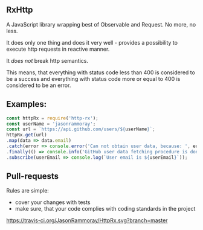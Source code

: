 ## RxHttp
A JavaScript library wrapping best of Observable and Request.
No more, no less.

It does only one thing and does it very well - provides a possibility to execute http requests in reactive manner.

It *does not* break http semantics.

This means, that everything with status code less than 400 is considered to be a success and everything with status code more or equal to 400 is considered to be an error.
## Examples:
```js
const httpRx = require('http-rx');
const userName = 'jasonrammoray';
const url = `https://api.github.com/users/${userName}`;
httpRx.get(url)
.map(data => data.email)
.catch(error => console.error('Can not obtain user data, because: ', error))
.finally(() => console.info('GitHub user data fetching procedure is done'))
.subscribe(userEmail => console.log(`User email is ${userEmail}`));
```

## Pull-requests
Rules are simple:
* cover your changes with tests
* make sure, that your code complies with coding standards in the project

https://travis-ci.org/JasonRammoray/HttpRx.svg?branch=master
